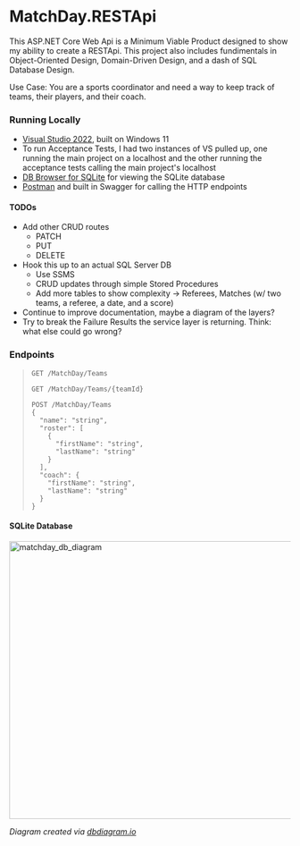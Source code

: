# MatchDay.RESTApi
This ASP.NET Core Web Api is a Minimum Viable Product designed to show my ability to create a RESTApi. This project also includes fundimentals in Object-Oriented Design, Domain-Driven Design, and a dash of SQL Database Design.

Use Case: You are a sports coordinator and need a way to keep track of teams, their players, and their coach.

### Running Locally
- [Visual Studio 2022](https://visualstudio.microsoft.com/downloads/), built on Windows 11
- To run Acceptance Tests, I had two instances of VS pulled up, one running the main project on a localhost and the other running the acceptance tests calling the main project's localhost
- [DB Browser for SQLite](https://sqlitebrowser.org/) for viewing the SQLite database
- [Postman](https://www.postman.com/) and built in Swagger for calling the HTTP endpoints

#### TODOs
- Add other CRUD routes
  - PATCH
  - PUT
  - DELETE
- Hook this up to an actual SQL Server DB
  - Use SSMS
  - CRUD updates through simple Stored Procedures
  - Add more tables to show complexity -> Referees, Matches (w/ two teams, a referee, a date, and a score)
- Continue to improve documentation, maybe a diagram of the layers?
- Try to break the Failure Results the service layer is returning. Think: what else could go wrong?

### Endpoints
> ```http 
> GET /MatchDay/Teams
> ```
> ```http 
> GET /MatchDay/Teams/{teamId}
> ```
> ```http 
> POST /MatchDay/Teams
> {
>   "name": "string",
>   "roster": [
>     {
>       "firstName": "string",
>       "lastName": "string"
>     }
>   ],
>   "coach": {
>     "firstName": "string",
>     "lastName": "string"
>   }
> }
> ```


#### SQLite Database
<img width="726" height="497" alt="matchday_db_diagram" src="https://github.com/user-attachments/assets/a140a0d2-2ffe-4429-966e-517de1ed0d4a" />

_Diagram created via [dbdiagram.io](https://dbdiagram.io/d)_
